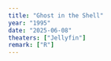 ```yaml
---
title: "Ghost in the Shell"
year: "1995"
date: "2025-06-08"
theaters: ["Jellyfin"]
remark: ["R"]
---
```

